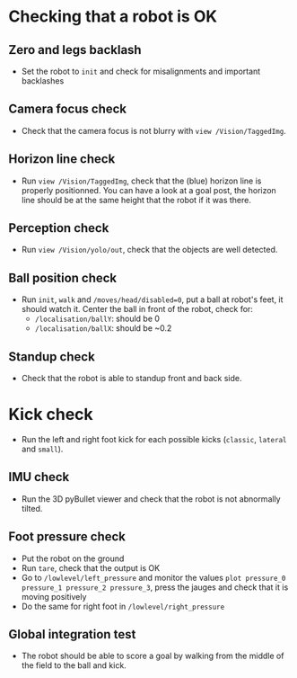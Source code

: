 # Checking that a robot is OK

## Zero and legs backlash

- Set the robot to `init` and check for misalignments and important backlashes

## Camera focus check

- Check that the camera focus is not blurry with `view /Vision/TaggedImg`.

## Horizon line check

- Run `view /Vision/TaggedImg`, check that the (blue) horizon line is properly positionned.
  You can have a look at a goal post, the horizon line should be at the same height that the robot if it was there.

## Perception check

- Run `view /Vision/yolo/out`, check that the objects are well detected.

## Ball position check

- Run `init`, `walk` and `/moves/head/disabled=0`, put a ball at robot's feet, it should watch it.
  Center the ball in front of the robot, check for:
  - `/localisation/ballY`: should be 0
  - `/localisation/ballX`: should be ~0.2

## Standup check

- Check that the robot is able to standup front and back side.

# Kick check

- Run the left and right foot kick for each possible kicks (`classic`, `lateral` and `small`).

## IMU check

- Run the 3D pyBullet viewer and check that the robot is not abnormally tilted.

## Foot pressure check

- Put the robot on the ground
- Run `tare`, check that the output is OK
- Go to `/lowlevel/left_pressure` and monitor the values `plot pressure_0 pressure_1 pressure_2 pressure_3`, press
  the jauges and check that it is moving positively
- Do the same for right foot in `/lowlevel/right_pressure`

## Global integration test

- The robot should be able to score a goal by walking from the middle of the field to the ball and kick.